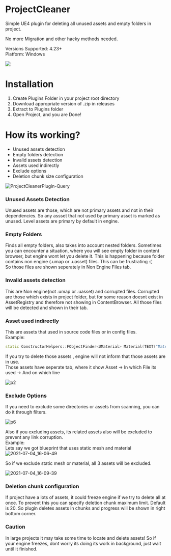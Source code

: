# ProjectCleaner
Simple UE4 plugin for deleting all unused assets and empty folders in project.

No more Migration and other hacky methods needed.

Versions Supported: 4.23+  
Platform: Windows

<img src="https://user-images.githubusercontent.com/8270558/124382914-d9ccf000-dcda-11eb-9256-441ac8eceb4b.png" />

  
[comment]: <img src="https://user-images.githubusercontent.com/8270558/124383180-07feff80-dcdc-11eb-90b7-ffbf4a770cbf.png" width="600" height="320" />

# Installation
1) Create Plugins Folder in your project root directory
2) Download appropriate version of .zip in releases
3) Extract to Plugins folder
4) Open Project, and you are Done!



# How its working?

* Unused assets detection
* Empty folders detection
* Invalid assets detection
* Assets used indirectly
* Exclude options
* Deletion chunk size configuration

![ProjectCleanerPlugin-Query](https://user-images.githubusercontent.com/8270558/124382551-18fa4180-dcd9-11eb-99b6-6916579f9d18.png)

### Unused Assets Detection
Unused assets are those, which are not primary assets and not in their dependencies. So any assset that not used by primary asset is marked as unused.
Level assets are primary by default in engine.

### Empty Folders
Finds all empty folders, also takes into account nested folders.
Sometimes you can encounter a situation, where you will see empty folder in content browser, but engine wont let you delete it.
This is happening because folder contains non engine (.umap or .uasset) files.
This can be frustrating :( <br>
So those files are shown seperately in Non Engine Files tab.

### Invalid assets detection
This are Non engine(not .umap or .uasset) and corrupted files.
Corrupted are those which exists in project folder, but for some reason doesnt exist in AssetRegistry and therefore not showing in ContentBrowser.
All those files will be detected and shown in their tab.

### Asset used indirectly
This are assets that used in source code files or in config files.<br>
Example:
```cpp
static ConstructorHelpers::FObjectFinder<UMaterial> Material(TEXT("Material'/Game/NewMaterial.NewMaterial'"));
```
If you try to delete those assets , engine will not inform that those assets are in use.<br>
Those assets have seperate tab, where it show Asset -> In which File its used -> And on which line

![p2](https://user-images.githubusercontent.com/8270558/124383870-c1ab9f80-dcdf-11eb-9035-2daba351f9eb.png)

### Exclude Options
If you need to exclude some directories or assets from scanning, you can do it through filters.

![p6](https://user-images.githubusercontent.com/8270558/124384045-b1e08b00-dce0-11eb-80ac-d802d322b55b.png)

Also if you excluding assets, its related assets also will be excluded to prevent any link corruption.<br>
Example:<br>
Lets say we got blueprint that uses static mesh and material
![2021-07-04_16-06-49](https://user-images.githubusercontent.com/8270558/124384391-020c1d00-dce2-11eb-8166-065828391079.png)

So if we exclude static mesh or material, all 3 assets will be excluded.

![2021-07-04_16-09-39](https://user-images.githubusercontent.com/8270558/124384436-48617c00-dce2-11eb-9918-5a74a052353a.png)

### Deletion chunk configuration
If project have a lots of assets, it could freeze engine if we try to delete all at once.
To prevent this you can specify deletion chunk maximum limit. Default is 20. So plugin deletes assets in chunks and progress will be shown in right bottom corner.
### Caution 
In large projects it may take some time to locate and delete assets!
So if your engine freezes, dont worry its doing its work in background, just wait until it finished.
